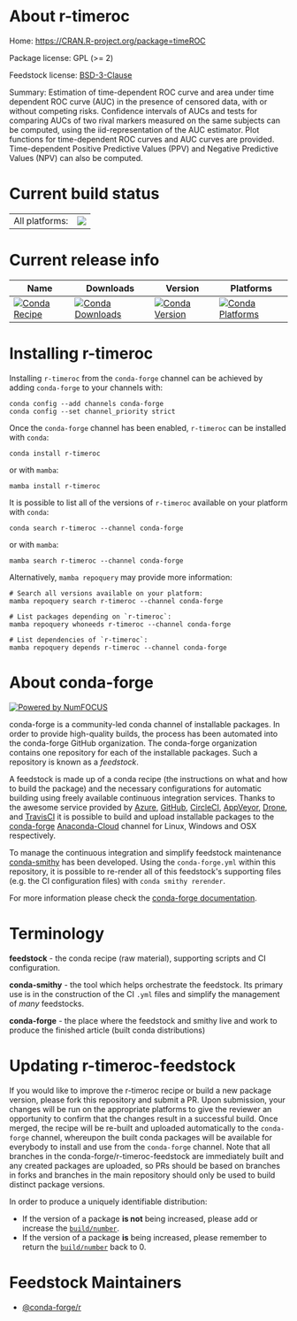 About r-timeroc
===============

Home: https://CRAN.R-project.org/package=timeROC

Package license: GPL (>= 2)

Feedstock license: [BSD-3-Clause](https://github.com/conda-forge/r-timeroc-feedstock/blob/main/LICENSE.txt)

Summary: Estimation of time-dependent ROC curve and area under time dependent ROC curve (AUC) in the presence of censored data, with or without competing risks. Confidence intervals of AUCs and tests for comparing AUCs of two rival markers measured on the same subjects can be computed, using the iid-representation of the AUC estimator. Plot functions for time-dependent ROC curves and AUC curves are provided. Time-dependent Positive Predictive Values (PPV) and Negative Predictive Values (NPV) can also be computed.

Current build status
====================


<table><tr><td>All platforms:</td>
    <td>
      <a href="https://dev.azure.com/conda-forge/feedstock-builds/_build/latest?definitionId=5792&branchName=main">
        <img src="https://dev.azure.com/conda-forge/feedstock-builds/_apis/build/status/r-timeroc-feedstock?branchName=main">
      </a>
    </td>
  </tr>
</table>

Current release info
====================

| Name | Downloads | Version | Platforms |
| --- | --- | --- | --- |
| [![Conda Recipe](https://img.shields.io/badge/recipe-r--timeroc-green.svg)](https://anaconda.org/conda-forge/r-timeroc) | [![Conda Downloads](https://img.shields.io/conda/dn/conda-forge/r-timeroc.svg)](https://anaconda.org/conda-forge/r-timeroc) | [![Conda Version](https://img.shields.io/conda/vn/conda-forge/r-timeroc.svg)](https://anaconda.org/conda-forge/r-timeroc) | [![Conda Platforms](https://img.shields.io/conda/pn/conda-forge/r-timeroc.svg)](https://anaconda.org/conda-forge/r-timeroc) |

Installing r-timeroc
====================

Installing `r-timeroc` from the `conda-forge` channel can be achieved by adding `conda-forge` to your channels with:

```
conda config --add channels conda-forge
conda config --set channel_priority strict
```

Once the `conda-forge` channel has been enabled, `r-timeroc` can be installed with `conda`:

```
conda install r-timeroc
```

or with `mamba`:

```
mamba install r-timeroc
```

It is possible to list all of the versions of `r-timeroc` available on your platform with `conda`:

```
conda search r-timeroc --channel conda-forge
```

or with `mamba`:

```
mamba search r-timeroc --channel conda-forge
```

Alternatively, `mamba repoquery` may provide more information:

```
# Search all versions available on your platform:
mamba repoquery search r-timeroc --channel conda-forge

# List packages depending on `r-timeroc`:
mamba repoquery whoneeds r-timeroc --channel conda-forge

# List dependencies of `r-timeroc`:
mamba repoquery depends r-timeroc --channel conda-forge
```


About conda-forge
=================

[![Powered by
NumFOCUS](https://img.shields.io/badge/powered%20by-NumFOCUS-orange.svg?style=flat&colorA=E1523D&colorB=007D8A)](https://numfocus.org)

conda-forge is a community-led conda channel of installable packages.
In order to provide high-quality builds, the process has been automated into the
conda-forge GitHub organization. The conda-forge organization contains one repository
for each of the installable packages. Such a repository is known as a *feedstock*.

A feedstock is made up of a conda recipe (the instructions on what and how to build
the package) and the necessary configurations for automatic building using freely
available continuous integration services. Thanks to the awesome service provided by
[Azure](https://azure.microsoft.com/en-us/services/devops/), [GitHub](https://github.com/),
[CircleCI](https://circleci.com/), [AppVeyor](https://www.appveyor.com/),
[Drone](https://cloud.drone.io/welcome), and [TravisCI](https://travis-ci.com/)
it is possible to build and upload installable packages to the
[conda-forge](https://anaconda.org/conda-forge) [Anaconda-Cloud](https://anaconda.org/)
channel for Linux, Windows and OSX respectively.

To manage the continuous integration and simplify feedstock maintenance
[conda-smithy](https://github.com/conda-forge/conda-smithy) has been developed.
Using the ``conda-forge.yml`` within this repository, it is possible to re-render all of
this feedstock's supporting files (e.g. the CI configuration files) with ``conda smithy rerender``.

For more information please check the [conda-forge documentation](https://conda-forge.org/docs/).

Terminology
===========

**feedstock** - the conda recipe (raw material), supporting scripts and CI configuration.

**conda-smithy** - the tool which helps orchestrate the feedstock.
                   Its primary use is in the construction of the CI ``.yml`` files
                   and simplify the management of *many* feedstocks.

**conda-forge** - the place where the feedstock and smithy live and work to
                  produce the finished article (built conda distributions)


Updating r-timeroc-feedstock
============================

If you would like to improve the r-timeroc recipe or build a new
package version, please fork this repository and submit a PR. Upon submission,
your changes will be run on the appropriate platforms to give the reviewer an
opportunity to confirm that the changes result in a successful build. Once
merged, the recipe will be re-built and uploaded automatically to the
`conda-forge` channel, whereupon the built conda packages will be available for
everybody to install and use from the `conda-forge` channel.
Note that all branches in the conda-forge/r-timeroc-feedstock are
immediately built and any created packages are uploaded, so PRs should be based
on branches in forks and branches in the main repository should only be used to
build distinct package versions.

In order to produce a uniquely identifiable distribution:
 * If the version of a package **is not** being increased, please add or increase
   the [``build/number``](https://docs.conda.io/projects/conda-build/en/latest/resources/define-metadata.html#build-number-and-string).
 * If the version of a package **is** being increased, please remember to return
   the [``build/number``](https://docs.conda.io/projects/conda-build/en/latest/resources/define-metadata.html#build-number-and-string)
   back to 0.

Feedstock Maintainers
=====================

* [@conda-forge/r](https://github.com/conda-forge/r/)

